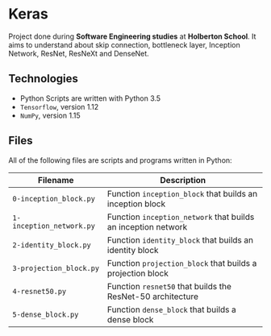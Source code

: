 # Keras

Project done during **Software Engineering studies** at **Holberton School**. It aims to understand about skip connection, bottleneck layer, Inception Network, ResNet, ResNeXt and DenseNet.

## Technologies
* Python Scripts are written with Python 3.5
* `Tensorflow`, version 1.12
* `NumPy`, version 1.15

## Files
All of the following files are scripts and programs written in Python:

| Filename | Description |
| -------- | ----------- |
| `0-inception_block.py` | Function `inception_block` that builds an inception block |
| `1-inception_network.py` | Function `inception_network` that builds an inception network |
| `2-identity_block.py` | Function `identity_block` that builds an identity block |
| `3-projection_block.py` | Function `projection_block` that builds a projection block |
| `4-resnet50.py` | Function `resnet50` that builds the ResNet-50 architecture |
| `5-dense_block.py` | Function `dense_block` that builds a dense block |
